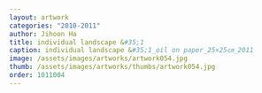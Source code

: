 ```yaml
---
layout: artwork 
categories: "2010-2011"
author: Jihoon Ha 
title: individual landscape &#35;1 
caption: individual landscape &#35;1_oil on paper_25×25㎝_2011 
image: /assets/images/artworks/artwork054.jpg 
thumb: /assets/images/artworks/thumbs/artwork054.jpg 
order: 1011004 
---
```

